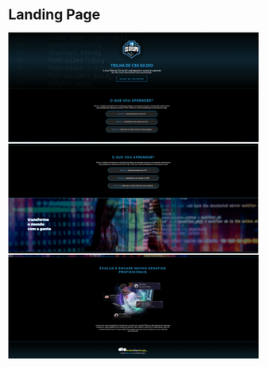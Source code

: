 # Landing Page

<p align="center">
  <img src=".github/landingPage1.png" width=600>
  <img src=".github/landingPage2.png" width=600>
  <img src=".github/landingPage3.png" width=600>
</p>